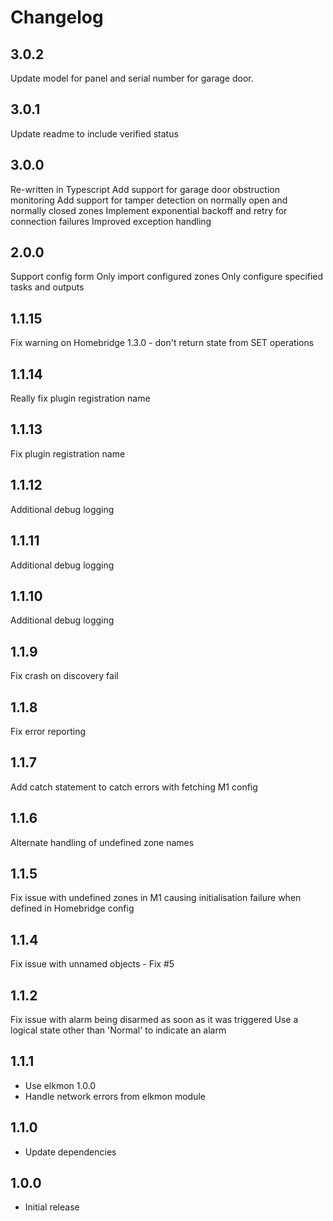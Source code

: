 Changelog
=========

3.0.2
-----

Update model for panel and serial number for garage door.

3.0.1
-----

Update readme to include verified status

3.0.0
-----

Re-written in Typescript
Add support for garage door obstruction monitoring
Add support for tamper detection on normally open and normally closed zones
Implement exponential backoff and retry for connection failures
Improved exception handling

2.0.0
-----

Support config form
Only import configured zones
Only configure specified tasks and outputs

1.1.15
------

Fix warning on Homebridge 1.3.0 - don't return state from SET operations

1.1.14
------

Really fix plugin registration name

1.1.13
------

Fix plugin registration name

1.1.12
------

Additional debug logging

1.1.11
------

Additional debug logging

1.1.10
------

Additional debug logging

1.1.9
-----

Fix crash on discovery fail

1.1.8
-----

Fix error reporting

1.1.7
-----

Add catch statement to catch errors with fetching M1 config

1.1.6
-----

Alternate handling of undefined zone names

1.1.5
-----

Fix issue with undefined zones in M1 causing initialisation failure when defined in Homebridge config

1.1.4
-----

Fix issue with unnamed objects - Fix #5

1.1.2
-----

Fix issue with alarm being disarmed as soon as it was triggered
Use a logical state other than 'Normal' to indicate an alarm

1.1.1
-----

* Use elkmon 1.0.0
* Handle network errors from elkmon module

1.1.0
-----

* Update dependencies

1.0.0
-----

* Initial release
